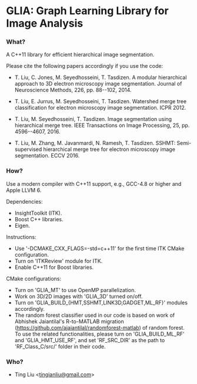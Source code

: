 # **GLIA**: **G**raph **L**earning Library for **I**mage **A**nalysis #

### What? ###

A C++11 library for efficient hierarchical image segmentation. 

Please cite the following papers accordingly if you use the code: 

* T. Liu, C. Jones, M. Seyedhosseini, T. Tasdizen. A modular hierarchical approach to 3D electron microscopy image segmentation. Journal of Neuroscience Methods, 226, pp. 88--102, 2014.

* T. Liu, E. Jurrus, M. Seyedhosseini, T. Tasdizen. Watershed merge tree classification for electron microscopy image segmentation. ICPR 2012.

* T. Liu, M. Seyedhosseini, T. Tasdizen. Image segmentation using hierarchical merge tree. IEEE Transactions on Image Processing, 25, pp. 4596--4607, 2016.

* T. Liu, M. Zhang, M. Javanmardi, N. Ramesh, T. Tasdizen. SSHMT: Semi-supervised hierarchical merge tree for electron microscopy image segmentation. ECCV 2016.

### How? ###

Use a modern compiler with C++11 support, e.g., GCC-4.8 or higher and Apple LLVM 6.

Dependencies:

* InsightToolkit (ITK).
* Boost C++ libraries.
* Eigen.

Instructions:

* Use '-DCMAKE_CXX_FLAGS=-std=c++11' for the first time ITK CMake configuration.
* Turn on 'ITKReview' module for ITK.
* Enable C++11 for Boost libraries.

CMake configurations:

* Turn on 'GLIA_MT' to use OpenMP parallelization.
* Work on 3D/2D images with 'GLIA_3D' turned on/off.
* Turn on 'GLIA_BUILD_{HMT,SSHMT,LINK3D,GADGET,ML_RF}' modules accordingly.
* The random forest classifier used in our code is based on work of Abhishek Jaiantilal's R-to-MATLAB migration (https://github.com/ajaiantilal/randomforest-matlab) of random forest. To use the related functionalities, please turn on 'GLIA_BUILD_ML_RF' and 'GLIA_HMT_USE_RF', and set 'RF_SRC_DIR' as the path to 'RF_Class_C/src/' folder in their code.

### Who? ###

* Ting Liu <<tingianliu@gmail.com>>
